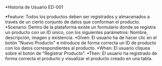 

•Historia de Usuario ED-001

•Feature: Todos los productos deben ser registrados y almacenados a través de un cierto conjunto de datos que conforman el producto.
•Scenario: Dentro de la plataforma existe un formulario donde se registra un producto con un ID único, con los siguientes parámetros: Nombre, descripción, imagen y existencia. 
•Given: El usuario ha de hacer clic en el botón "Nuevo Producto" e introduce de forma correcta un ID de producto con los datos correspondientes al producto. 
•When: El usuario cliquea sobre el botón de "Registrar Producto".
•Then: El usuario ha registrado de forma correcta el producto y visualizar el producto creado en una tabla.
